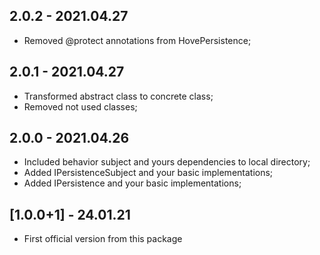 ## 2.0.2 - 2021.04.27

 - Removed @protect annotations from HovePersistence;

## 2.0.1 - 2021.04.27

 - Transformed abstract class to concrete class;
 - Removed not used classes;

## 2.0.0 - 2021.04.26

 - Included behavior subject and yours dependencies to local directory;
 - Added IPersistenceSubject and your basic implementations;
 - Added IPersistence and your basic implementations;

## [1.0.0+1] - 24.01.21

* First official version from this package

